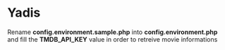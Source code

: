 # Yadis

Rename **config.environment.sample.php** into **config.environment.php** and fill the **TMDB_API_KEY** value in order to retreive movie informations
